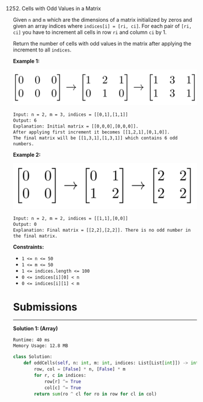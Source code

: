 1252. Cells with Odd Values in a Matrix

Given `n` and `m` which are the dimensions of a matrix initialized by zeros and given an array indices where `indices[i] = [ri, ci]`. For each pair of `[ri, ci]` you have to increment all cells in row `ri` and column `ci` by 1.

Return the number of cells with odd values in the matrix after applying the increment to all `indices`.

 

**Example 1:**

![1252_e1](img/1252_e1.png)

```
Input: n = 2, m = 3, indices = [[0,1],[1,1]]
Output: 6
Explanation: Initial matrix = [[0,0,0],[0,0,0]].
After applying first increment it becomes [[1,2,1],[0,1,0]].
The final matrix will be [[1,3,1],[1,3,1]] which contains 6 odd numbers.
```

**Example 2:**

![1252_e2](img/1252_e2.png)

```
Input: n = 2, m = 2, indices = [[1,1],[0,0]]
Output: 0
Explanation: Final matrix = [[2,2],[2,2]]. There is no odd number in the final matrix.
```

**Constraints:**

* `1 <= n <= 50`
* `1 <= m <= 50`
* `1 <= indices.length <= 100`
* `0 <= indices[i][0] < n`
* `0 <= indices[i][1] < m`

# Submissions
---
**Solution 1: (Array)**

```
Runtime: 40 ms
Memory Usage: 12.8 MB
```
```python
class Solution:
    def oddCells(self, n: int, m: int, indices: List[List[int]]) -> int:
        row, col = [False] * n, [False] * m
        for r, c in indices:
            row[r] ^= True
            col[c] ^= True
        return sum(ro ^ cl for ro in row for cl in col)
```